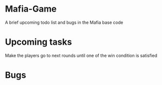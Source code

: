 # Mafia-Game
A brief upcoming todo list and bugs in the Mafia base code

# Upcoming tasks
Make the players go to next rounds until one of the win condition is satisfied

# Bugs
